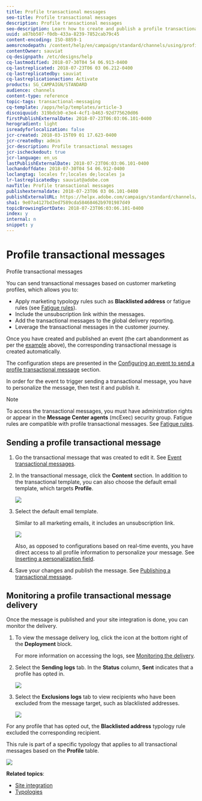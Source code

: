 ```yaml
---
title: Profile transactional messages
seo-title: Profile transactional messages
description: Profile transactional messages
seo-description: Learn how to create and publish a profile transactional message.
uuid: a87bb507-f0db-433a-8239-7852cab79c45
content-encoding: ISO-8859-1
aemsrcnodepath: /content/help/en/campaign/standard/channels/using/profile-transactional-messages
contentOwner: sauviat
cq-designpath: /etc/designs/help
cq-lastmodified: 2018-07-30T04 54 06.913-0400
cq-lastreplicated: 2018-07-23T06 03 06.212-0400
cq-lastreplicatedby: sauviat
cq-lastreplicationaction: Activate
products: SG_CAMPAIGN/STANDARD
audience: channels
content-type: reference
topic-tags: transactional-messaging
cq-template: /apps/help/templates/article-3
discoiquuid: 319bdcb0-e3e4-4cf1-b463-92d775620d06
firstPublishExternalDate: 2018-07-23T06:03:06.101-0400
herogradient: light
isreadyforlocalization: false
jcr-created: 2018-03-15T09 01 17.623-0400
jcr-createdby: admin
jcr-description: Profile transactional messages
jcr-ischeckedout: true
jcr-language: en_us
lastPublishExternalDate: 2018-07-23T06:03:06.101-0400
lochandoffdate: 2018-07-30T04 54 06.912-0400
loclangtag: locales fr;locales de;locales ja
lr-lastreplicatedby: sauviat@adobe.com
navTitle: Profile transactional messages
publishexternaldate: 2018-07-23T06 03 06.101-0400
publishExternalURL: https://helpx.adobe.com/campaign/standard/channels/using/profile-transactional-messages.html
sha1: 9e07a4127bd3ed7589cda58468462b9701987d49
topicBrowsingSortDate: 2018-07-23T06:03:06.101-0400
index: y
internal: n
snippet: y
---
```


# Profile transactional messages

Profile transactional messages

You can send transactional messages based on customer marketing profiles, which allows you to:

* Apply marketing typology rules such as **Blacklisted address** or fatigue rules (see [Fatigue rules](../../administration/using/fatigue-rules.md)).
* Include the unsubscription link within the messages.
* Add the transactional messages to the global delivery reporting.
* Leverage the transactional messages in the customer journey.

Once you have created and published an event (the cart abandonment as per the [example](../../channels/using/about-transactional-messaging.md#transactional-messaging-operating-principle) above), the corresponding transactional message is created automatically.

The configuration steps are presented in the [Configuring an event to send a profile transactional message](../../administration/using/configuring-transactional-messaging.md#use-case--configuring-an-event-to-send-a-transactional-message) section.

In order for the event to trigger sending a transactional message, you have to personalize the message, then test it and publish it.

>[!NOTE]
>
>To access the transactional messages, you must have administration rights or appear in the **Message Center agents** (mcExec) security group. Fatigue rules are compatible with profile transactional messages. See [Fatigue rules](../../administration/using/fatigue-rules.md).

## Sending a profile transactional message

1. Go the transactional message that was created to edit it. See [Event transactional messages](../../channels/using/event-transactional-messages.md).
1. In the transactional message, click the **Content** section. In addition to the transactional template, you can also choose the default email template, which targets **Profile**.

   ![](assets/message-center_marketing_templates.png)

1. Select the default email template.

   Similar to all marketing emails, it includes an unsubscription link.

   ![](assets/message-center_marketing_perso_unsubscription.png)

   Also, as opposed to configurations based on real-time events, you have direct access to all profile information to personalize your message. See [Inserting a personalization field](../../designing/using/inserting-a-personalization-field.md).

1. Save your changes and publish the message. See [Publishing a transactional message](../../channels/using/event-transactional-messages.md#publishing-a-transactional-message).

## Monitoring a profile transactional message delivery

Once the message is published and your site integration is done, you can monitor the delivery.

1. To view the message delivery log, click the icon at the bottom right of the **Deployment** block.

   For more information on accessing the logs, see [Monitoring the delivery](../../sending/using/monitoring-a-delivery.md).

1. Select the **Sending logs** tab. In the **Status** column, **Sent** indicates that a profile has opted in.

   ![](assets/message-center_marketing_sending_logs.png)

1. Select the **Exclusions logs** tab to view recipients who have been excluded from the message target, such as blacklisted addresses.

   ![](assets/message-center_marketing_exclusion_logs.png)

For any profile that has opted out, the **Blacklisted address** typology rule excluded the corresponding recipient.

This rule is part of a specific typology that applies to all transactional messages based on the **Profile** table.

![](assets/message-center_marketing_typology.png)

**Related topics**:

* [Site integration](../../administration/using/configuring-transactional-messaging.md#integrating-the-triggering-of-the-event-in-a-website)
* [Typologies](../../administration/using/about-typology-rules.md)

